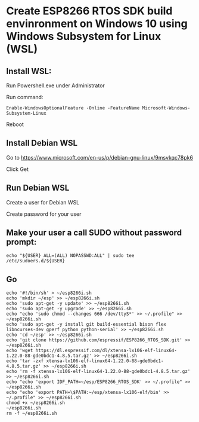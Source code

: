# Create ESP8266 RTOS SDK build envinronment on Windows 10 using Windows Subsystem for Linux (WSL)

## Install WSL:

Run Powershell.exe under Administrator

Run command:
```
Enable-WindowsOptionalFeature -Online -FeatureName Microsoft-Windows-Subsystem-Linux
```
Reboot

## Install Debian WSL

Go to https://www.microsoft.com/en-us/p/debian-gnu-linux/9msvkqc78pk6

Click Get

## Run Debian WSL

Create a user for Debian WSL

Create password for your user

## Make your user a call SUDO without password prompt:
```
echo "${USER} ALL=(ALL) NOPASSWD:ALL" | sudo tee /etc/sudoers.d/${USER}
```
## Go	 
```
echo '#!/bin/sh' > ~/esp8266i.sh
echo 'mkdir ~/esp' >> ~/esp8266i.sh
echo 'sudo apt-get -y update' >> ~/esp8266i.sh
echo 'sudo apt-get -y upgrade' >> ~/esp8266i.sh
echo "echo 'sudo chmod --changes 666 /dev/ttyS*' >> ~/.profile" >> ~/esp8266i.sh
echo 'sudo apt-get -y install git build-essential bison flex libncurses-dev gperf python python-serial' >> ~/esp8266i.sh
echo 'cd ~/esp' >> ~/esp8266i.sh
echo 'git clone https://github.com/espressif/ESP8266_RTOS_SDK.git' >> ~/esp8266i.sh
echo 'wget https://dl.espressif.com/dl/xtensa-lx106-elf-linux64-1.22.0-88-gde0bdc1-4.8.5.tar.gz' >> ~/esp8266i.sh
echo 'tar -zxf xtensa-lx106-elf-linux64-1.22.0-88-gde0bdc1-4.8.5.tar.gz' >> ~/esp8266i.sh
echo 'rm -f xtensa-lx106-elf-linux64-1.22.0-88-gde0bdc1-4.8.5.tar.gz' >> ~/esp8266i.sh
echo "echo 'export IDF_PATH=~/esp/ESP8266_RTOS_SDK' >> ~/.profile" >> ~/esp8266i.sh
echo "echo 'export PATH=\$PATH:~/esp/xtensa-lx106-elf/bin' >> ~/.profile" >> ~/esp8266i.sh
chmod +x ~/esp8266i.sh
~/esp8266i.sh
rm -f ~/esp8266i.sh

```
